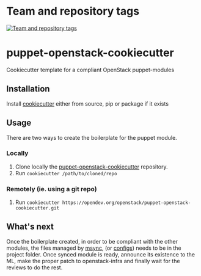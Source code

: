 Team and repository tags
========================

[![Team and repository tags](https://governance.openstack.org/tc/badges/puppet-openstack-cookiecutter.svg)](https://governance.openstack.org/tc/reference/tags/index.html)

<!-- Change things from this point on -->

# puppet-openstack-cookiecutter

Cookiecutter template for a compliant OpenStack puppet-modules

## Installation

Install [cookiecutter](https://cookiecutter.readthedocs.org/) either from source, pip or package if it exists

## Usage

There are two ways to create the boilerplate for the puppet module.

### Locally

  1. Clone locally the [puppet-openstack-cookiecutter](https://opendev.org/openstack/puppet-openstack-cookiecutter/) repository.
  2. Run `cookiecutter /path/to/cloned/repo`

### Remotely (ie. using a git repo)

  1. Run `cookiecutter https://opendev.org/openstack/puppet-openstack-cookiecutter.git`

## What's next

Once the boilerplate created, in order to be compliant with the other modules, the files managed by [msync](https://github.com/puppet-community/modulesync), (or [configs](https://opendev.org/openstack/puppet-modulesync-configs/)) needs to be in the project folder. Once synced module is ready, announce its existence to the ML, make the proper patch to openstack-infra and finally wait for the reviews to do the rest.
